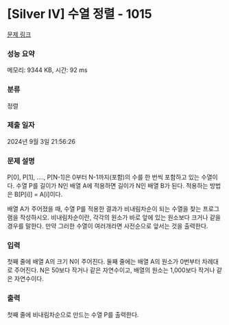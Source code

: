 # [Silver IV] 수열 정렬 - 1015 

[문제 링크](https://www.acmicpc.net/problem/1015) 

### 성능 요약

메모리: 9344 KB, 시간: 92 ms

### 분류

정렬

### 제출 일자

2024년 9월 3일 21:56:26

### 문제 설명

<p>P[0], P[1], ...., P[N-1]은 0부터 N-1까지(포함)의 수를 한 번씩 포함하고 있는 수열이다. 수열 P를 길이가 N인 배열 A에 적용하면 길이가 N인 배열 B가 된다. 적용하는 방법은 B[P[i]] = A[i]이다.</p>

<p>배열 A가 주어졌을 때, 수열 P를 적용한 결과가 비내림차순이 되는 수열을 찾는 프로그램을 작성하시오. 비내림차순이란, 각각의 원소가 바로 앞에 있는 원소보다 크거나 같을 경우를 말한다. 만약 그러한 수열이 여러개라면 사전순으로 앞서는 것을 출력한다.</p>

### 입력 

 <p>첫째 줄에 배열 A의 크기 N이 주어진다. 둘째 줄에는 배열 A의 원소가 0번부터 차례대로 주어진다. N은 50보다 작거나 같은 자연수이고, 배열의 원소는 1,000보다 작거나 같은 자연수이다.</p>

### 출력 

 <p>첫째 줄에 비내림차순으로 만드는 수열 P를 출력한다.</p>


